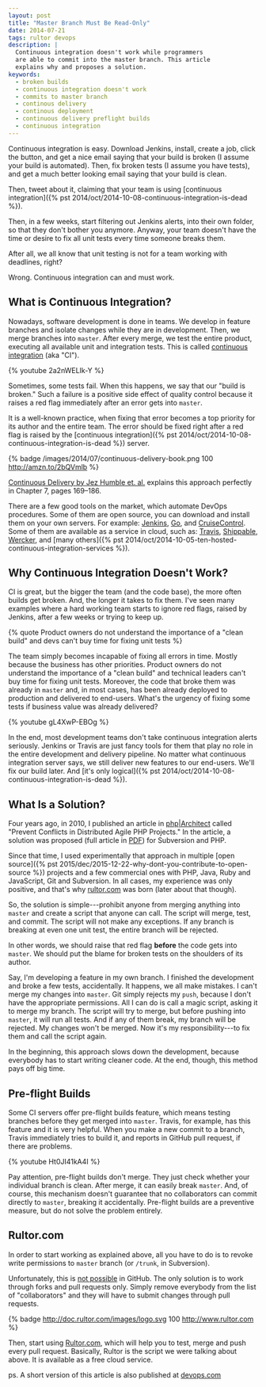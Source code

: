```yaml
---
layout: post
title: "Master Branch Must Be Read-Only"
date: 2014-07-21
tags: rultor devops
description: |
  Continuous integration doesn't work while programmers
  are able to commit into the master branch. This article
  explains why and proposes a solution.
keywords:
  - broken builds
  - continuous integration doesn't work
  - commits to master branch
  - continous delivery
  - continous deployment
  - continuous delivery preflight builds
  - continuous integration
---
```


Continuous integration is easy. Download Jenkins, install,  create a job, click
the button, and get a nice email saying that your build is broken (I assume your
build is automated). Then, fix broken tests (I assume you have tests), and get a
much better looking email saying that your build is clean.

Then, tweet about it, claiming that your team is using
[continuous integration]({% pst 2014/oct/2014-10-08-continuous-integration-is-dead %}).

Then, in a few weeks, start filtering out Jenkins alerts, into their own folder,
so that they don't bother you anymore. Anyway, your team doesn't have the time
or desire to fix all unit tests every time someone breaks them.

After all, we all know that unit testing is not for
a team working with deadlines, right?

Wrong. Continuous integration can and must work.

<!--more-->

## What is Continuous Integration?

Nowadays, software development is done in teams.
We develop in feature branches and isolate changes while
they are in development. Then, we merge branches into `master`.
After every merge, we test the entire product, executing all
available unit and integration tests.
This is called [continuous integration](https://en.wikipedia.org/wiki/Continuous_integration) (aka "CI").

{% youtube 2a2nWELIk-Y %}

Sometimes, some tests fail. When this happens, we say that our
"build is broken." Such a failure is a positive
side effect of quality control because it raises a red
flag immediately after an error gets into `master`.

It is a well-known practice, when fixing that error becomes
a top priority for its author and the entire team. The error
should be fixed right after a red flag is raised by the
[continuous integration]({% pst 2014/oct/2014-10-08-continuous-integration-is-dead %}) server.

{% badge /images/2014/07/continuous-delivery-book.png 100 http://amzn.to/2bQVmlb %}

[Continuous Delivery by Jez Humble et. al.](http://amzn.to/2bQVmlb)
explains this approach perfectly in Chapter 7, pages 169&ndash;186.

There are a few good tools on the market, which automate DevOps procedures.
Some of them are open source, you can download
and install them on your own servers. For example:
[Jenkins](http://jenkins-ci.org/),
[Go](http://www.thoughtworks.com/products/go-continuous-delivery), and
[CruiseControl](http://cruisecontrol.sourceforge.net/).
Some of them are available as a service in cloud, such as:
[Travis](http://www.travis-ci.org),
[Shippable](http://www.shippable.com),
[Wercker](http://wercker.com/), and
[many others]({% pst 2014/oct/2014-10-05-ten-hosted-continuous-integration-services %}).

## Why Continuous Integration Doesn't Work?

CI is great, but the bigger the team (and the code base), the more often builds
get broken. And, the longer it takes to fix them. I've seen many examples where
a hard working team starts to ignore red flags, raised by Jenkins, after a few
weeks or trying to keep up.

{% quote Product owners do not understand the importance of a "clean build" and devs can't buy time for fixing unit tests %}

The team simply becomes incapable of fixing all errors in time. Mostly because
the business has other priorities. Product owners do not understand the
importance of a "clean build" and technical leaders can't buy time for fixing
unit tests. Moreover, the code that broke them was already in `master` and, in
most cases, has been already deployed to production and delivered to end-users.
What's the urgency of fixing some tests if business value was already delivered?

{% youtube gL4XwP-EBOg %}

In the end, most development teams don't take continuous integration alerts
seriously. Jenkins or Travis are just fancy tools for them that play no role in
the entire development and delivery pipeline. No matter what continuous
integration server says, we still deliver new features to our end-users. We'll
fix our build later. And [it's only logical]({% pst 2014/oct/2014-10-08-continuous-integration-is-dead %}).

## What Is a Solution?

<a href="/pdf/2014/guard-article.pdf" class="em2"
  title="Prevent Conflicts in Distributed Agile PHP Projects"><i class="icon icon-pdf"></i></a>

Four years ago, in 2010, I published an article in [php|Architect](http://www.phparch.com/magazine/2010-2/august/)
called "Prevent Conflicts in Distributed Agile PHP Projects." In the article,
a solution was proposed (full article in [PDF](/pdf/2014/guard-article.pdf))
for Subversion and PHP.

Since that time, I used experimentally that approach in multiple
[open source]({% pst 2015/dec/2015-12-22-why-dont-you-contribute-to-open-source %})
projects and a few commercial ones with PHP, Java, Ruby and JavaScript, Git and
Subversion. In all cases, my experience was only positive, and that's why
[rultor.com](http://www.rultor.com) was born (later about that though).

So, the solution is simple---prohibit anyone from merging anything
into `master` and create a script that anyone can call. The script will
merge, test, and commit. The script will not make any exceptions.
If any branch is breaking at even one unit test, the entire branch will be rejected.

In other words, we should raise that red flag **before** the code
gets into `master`. We should put the blame for broken tests on
the shoulders of its author.

Say, I'm developing a feature in my own branch. I finished the development and
broke a few tests, accidentally. It happens, we all make mistakes. I can't merge
my changes into `master`. Git simply rejects my `push`, because I don't have the
appropriate permissions. All I can do is call a magic script, asking it to merge
my branch. The script will try to merge, but before pushing into `master`, it
will run all tests. And if any of them break, my branch will be rejected. My
changes won't be merged. Now it's my responsibility---to fix them and call
the script again.

In the beginning, this approach slows down the development, because everybody
has to start writing cleaner code. At the end, though, this method pays off big
time.

## Pre-flight Builds

Some CI servers offer pre-flight builds feature, which means testing branches
before they get merged into `master`. Travis, for example, has this feature and
it is very helpful. When you make a new commit to a branch, Travis immediately
tries to build it, and reports in GitHub pull request, if there are problems.

{% youtube Ht0JI41kA4I %}

Pay attention, pre-flight builds don't merge. They just check whether your
individual branch is clean. After merge, it can easily break `master`. And, of
course, this mechanism doesn't guarantee that no collaborators can commit
directly to `master`, breaking it accidentally. Pre-flight builds are a
preventive measure, but do not solve the problem entirely.

## Rultor.com

In order to start working as explained above, all you have to do is to revoke
write permissions to `master` branch (or `/trunk`, in Subversion).

Unfortunately, this is [not possible](http://stackoverflow.com/questions/10381672)
in GitHub. The only solution is to work through forks and pull requests only.
Simply remove everybody from the list of "collaborators" and they will
have to submit changes through pull requests.

{% badge http://doc.rultor.com/images/logo.svg 100 http://www.rultor.com %}

Then, start using [Rultor.com](http://www.rultor.com), which will help
you to test, merge and push every pull request. Basically, Rultor is
the script we were talking about above. It is available as a free cloud service.

ps. A short version of this article is also published at
[devops.com](http://devops.com/blogs/continuous-integration-doesnt-work/)
